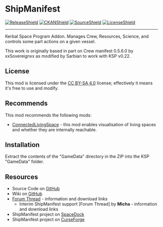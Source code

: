 ShipManifest
============

[![ReleaseShield]][release] [![CKANShield]][CKAN] [![SourceShield]][GitHub] [![LicenseShield]][License]

***

Kerbal Space Program Addon.  Manages Crew, Resources, Science, and controls some part actions on a given vessel.

This work is originally based in part on Crew manifest 0.5.6.0 by xxSovereignxx as modified by Sarbian to work with KSP v0.22.

## License
This mod is licensed under the [CC BY-SA 4.0][License] license; effectively it means it's free to use and modify.

## Recommends
This mod recommends the following mods:
* [ConnectedLivingSpace][CLS] - this mod enables visualisation of living spaces and whether they are internally reachable.

## Installation
Extract the contents of the "GameData" directory in the ZIP into the KSP "GameData" folder.

## Resources
* Source Code on [GitHub][GitHub]
* Wiki on [GitHub][GHWiki]
* [Forum Thread][OriginalFT] - information and download links
  - Interim ShipManifest support [Forum Thread] by **Micha** - information and download links
* ShipManifest project on [SpaceDock][SpaceDock]
* ShipManifest project on [CurseForge][CurseForge]

[License]: https://creativecommons.org/licenses/by-sa/4.0/legalcode
[ForumThread]: https://forum.kerbalspaceprogram.com/index.php?showtopic=192129
[OriginalFT]: https://forum.kerbalspaceprogram.com/index.php?showtopic=56643
[GitHub]: https://github.com/mwerle/ShipManifest/
[GHWiki]: https://github.com/PapaJoesSoup/ShipManifest/wiki
[SpaceDock]: https://spacedock.info/mod/189/ShipManifest
[CurseForge]: https://www.curseforge.com/kerbal/ksp-mods/shipmanifest

[ReleaseShield]: https://img.shields.io/github/v/release/mwerle/ShipManifest?include_prereleases
[CKANShield]: https://img.shields.io/badge/CKAN-Indexed-brightgreen.svg
[SourceShield]: https://img.shields.io/badge/source%20code-github-yellowgreen
[LicenseShield]: https://img.shields.io/badge/license-CC%20BY--NC--SA%204.0-lightgrey

[release]: https://github.com/mwerle/ShipManifest/releases/latest
[CKAN]: https://github.com/KSP-CKAN/CKAN
[CLS]: https://forum.kerbalspaceprogram.com/index.php?showtopic=192130

